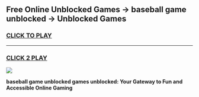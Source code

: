 
## Free Online Unblocked Games → baseball game unblocked → Unblocked Games
<h3>
<a href="https://premium.freeplayer.one?title=baseball_game_unblocked&ref=21F">CLICK TO PLAY</a></h3>
<hr>

<h3>
<a href="https://premium.freeplayer.one?title=baseball_game_unblocked&ref=21F">CLICK 2 PLAY</a>
  
</h3>

<a href="https://premium.freeplayer.one?title=baseball_game_unblocked&ref=21F/"><img src="https://clearcache.store/games.png"></a>


**baseball game unblocked games unblocked: Your Gateway to Fun and Accessible Online Gaming**
